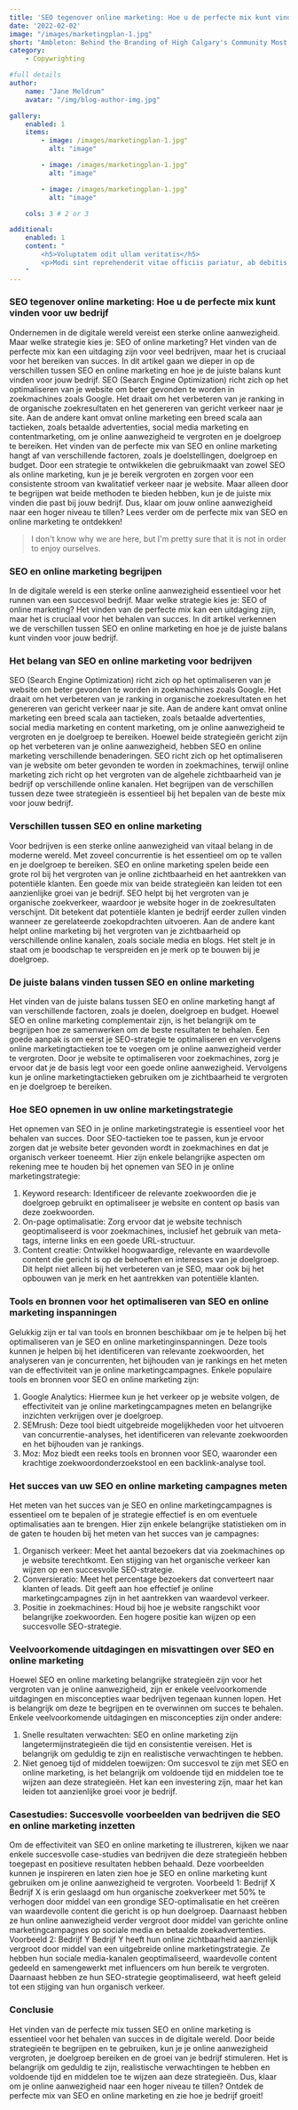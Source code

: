 ```yaml
---
title: 'SEO tegenover online marketing: Hoe u de perfecte mix kunt vinden voor uw bedrijf'
date: '2022-02-02'
image: "/images/marketingplan-1.jpg"
short: "Ambleton: Behind the Branding of High Calgary's Community Most innovative and successful builders and real estate..."
category:
    - Copywrighting

#full details
author:
    name: "Jane Meldrum"
    avatar: "/img/blog-author-img.jpg"

gallery:
    enabled: 1
    items:
        - image: /images/marketingplan-1.jpg"
          alt: "image"

        - image: /images/marketingplan-1.jpg"
          alt: "image"

        - image: /images/marketingplan-1.jpg"
          alt: "image"

    cols: 3 # 2 or 3

additional:
    enabled: 1
    content: "
        <h5>Voluptatem odit ullam veritatis</h5>
        <p>Modi sint reprehenderit vitae officiis pariatur, ab debitis voluptate ea eius assumenda beatae, tempora, dolores deserunt, ipsam ipsum! Quod ipsam consequuntur distinctio velit sed ipsum quisquam, itaque placeat error non animi quam aut similique nulla ab. Quaerat dicta, dolores veritatis magnam quae aut omnis in porro.</p>
    "
---
```



### SEO tegenover online marketing: Hoe u de perfecte mix kunt vinden voor uw bedrijf

Ondernemen in de digitale wereld vereist een sterke online aanwezigheid. Maar welke strategie kies je: SEO of online marketing? Het vinden van de perfecte mix kan een uitdaging zijn voor veel bedrijven, maar het is cruciaal voor het bereiken van succes. In dit artikel gaan we dieper in op de verschillen tussen SEO en online marketing en hoe je de juiste balans kunt vinden voor jouw bedrijf.
SEO (Search Engine Optimization) richt zich op het optimaliseren van je website om beter gevonden te worden in zoekmachines zoals Google. Het draait om het verbeteren van je ranking in de organische zoekresultaten en het genereren van gericht verkeer naar je site. Aan de andere kant omvat online marketing een breed scala aan tactieken, zoals betaalde advertenties, social media marketing en contentmarketing, om je online aanwezigheid te vergroten en je doelgroep te bereiken.
Het vinden van de perfecte mix van SEO en online marketing hangt af van verschillende factoren, zoals je doelstellingen, doelgroep en budget. Door een strategie te ontwikkelen die gebruikmaakt van zowel SEO als online marketing, kun je je bereik vergroten en zorgen voor een consistente stroom van kwalitatief verkeer naar je website. Maar alleen door te begrijpen wat beide methoden te bieden hebben, kun je de juiste mix vinden die past bij jouw bedrijf.
Dus, klaar om jouw online aanwezigheid naar een hoger niveau te tillen? Lees verder om de perfecte mix van SEO en online marketing te ontdekken!


> I don't know why we are here, but I'm pretty sure that it is not in order to enjoy ourselves.

### SEO en online marketing begrijpen

In de digitale wereld is een sterke online aanwezigheid essentieel voor het runnen van een succesvol bedrijf. Maar welke strategie kies je: SEO of online marketing? Het vinden van de perfecte mix kan een uitdaging zijn, maar het is cruciaal voor het behalen van succes. In dit artikel verkennen we de verschillen tussen SEO en online marketing en hoe je de juiste balans kunt vinden voor jouw bedrijf.

### Het belang van SEO en online marketing voor bedrijven

SEO (Search Engine Optimization) richt zich op het optimaliseren van je website om beter gevonden te worden in zoekmachines zoals Google. Het draait om het verbeteren van je ranking in organische zoekresultaten en het genereren van gericht verkeer naar je site. Aan de andere kant omvat online marketing een breed scala aan tactieken, zoals betaalde advertenties, social media marketing en content marketing, om je online aanwezigheid te vergroten en je doelgroep te bereiken.
Hoewel beide strategieën gericht zijn op het verbeteren van je online aanwezigheid, hebben SEO en online marketing verschillende benaderingen. SEO richt zich op het optimaliseren van je website om beter gevonden te worden in zoekmachines, terwijl online marketing zich richt op het vergroten van de algehele zichtbaarheid van je bedrijf op verschillende online kanalen. Het begrijpen van de verschillen tussen deze twee strategieën is essentieel bij het bepalen van de beste mix voor jouw bedrijf.

### Verschillen tussen SEO en online marketing
Voor bedrijven is een sterke online aanwezigheid van vitaal belang in de moderne wereld. Met zoveel concurrentie is het essentieel om op te vallen en je doelgroep te bereiken. SEO en online marketing spelen beide een grote rol bij het vergroten van je online zichtbaarheid en het aantrekken van potentiële klanten. Een goede mix van beide strategieën kan leiden tot een aanzienlijke groei van je bedrijf.
SEO helpt bij het vergroten van je organische zoekverkeer, waardoor je website hoger in de zoekresultaten verschijnt. Dit betekent dat potentiële klanten je bedrijf eerder zullen vinden wanneer ze gerelateerde zoekopdrachten uitvoeren. Aan de andere kant helpt online marketing bij het vergroten van je zichtbaarheid op verschillende online kanalen, zoals sociale media en blogs. Het stelt je in staat om je boodschap te verspreiden en je merk op te bouwen bij je doelgroep.

### De juiste balans vinden tussen SEO en online marketing

Het vinden van de juiste balans tussen SEO en online marketing hangt af van verschillende factoren, zoals je doelen, doelgroep en budget. Hoewel SEO en online marketing complementair zijn, is het belangrijk om te begrijpen hoe ze samenwerken om de beste resultaten te behalen.
Een goede aanpak is om eerst je SEO-strategie te optimaliseren en vervolgens online marketingtactieken toe te voegen om je online aanwezigheid verder te vergroten. Door je website te optimaliseren voor zoekmachines, zorg je ervoor dat je de basis legt voor een goede online aanwezigheid. Vervolgens kun je online marketingtactieken gebruiken om je zichtbaarheid te vergroten en je doelgroep te bereiken.

### Hoe SEO opnemen in uw online marketingstrategie

Het opnemen van SEO in je online marketingstrategie is essentieel voor het behalen van succes. Door SEO-tactieken toe te passen, kun je ervoor zorgen dat je website beter gevonden wordt in zoekmachines en dat je organisch verkeer toeneemt. Hier zijn enkele belangrijke aspecten om rekening mee te houden bij het opnemen van SEO in je online marketingstrategie:
1. Keyword research: Identificeer de relevante zoekwoorden die je doelgroep gebruikt en optimaliseer je website en content op basis van deze zoekwoorden.
2. On-page optimalisatie: Zorg ervoor dat je website technisch geoptimaliseerd is voor zoekmachines, inclusief het gebruik van meta-tags, interne links en een goede URL-structuur.
3. Content creatie: Ontwikkel hoogwaardige, relevante en waardevolle content die gericht is op de behoeften en interesses van je doelgroep. Dit helpt niet alleen bij het verbeteren van je SEO, maar ook bij het opbouwen van je merk en het aantrekken van potentiële klanten.

### Tools en bronnen voor het optimaliseren van SEO en online marketing inspanningen

Gelukkig zijn er tal van tools en bronnen beschikbaar om je te helpen bij het optimaliseren van je SEO en online marketinginspanningen. Deze tools kunnen je helpen bij het identificeren van relevante zoekwoorden, het analyseren van je concurrenten, het bijhouden van je rankings en het meten van de effectiviteit van je online marketingcampagnes.
Enkele populaire tools en bronnen voor SEO en online marketing zijn:
1. Google Analytics: Hiermee kun je het verkeer op je website volgen, de effectiviteit van je online marketingcampagnes meten en belangrijke inzichten verkrijgen over je doelgroep.
2. SEMrush: Deze tool biedt uitgebreide mogelijkheden voor het uitvoeren van concurrentie-analyses, het identificeren van relevante zoekwoorden en het bijhouden van je rankings.
3. Moz: Moz biedt een reeks tools en bronnen voor SEO, waaronder een krachtige zoekwoordonderzoekstool en een backlink-analyse tool.

### Het succes van uw SEO en online marketing campagnes meten

Het meten van het succes van je SEO en online marketingcampagnes is essentieel om te bepalen of je strategie effectief is en om eventuele optimalisaties aan te brengen. Hier zijn enkele belangrijke statistieken om in de gaten te houden bij het meten van het succes van je campagnes:
1. Organisch verkeer: Meet het aantal bezoekers dat via zoekmachines op je website terechtkomt. Een stijging van het organische verkeer kan wijzen op een succesvolle SEO-strategie.
2. Conversieratio: Meet het percentage bezoekers dat converteert naar klanten of leads. Dit geeft aan hoe effectief je online marketingcampagnes zijn in het aantrekken van waardevol verkeer.
3. Positie in zoekmachines: Houd bij hoe je website rangschikt voor belangrijke zoekwoorden. Een hogere positie kan wijzen op een succesvolle SEO-strategie.

### Veelvoorkomende uitdagingen en misvattingen over SEO en online marketing

Hoewel SEO en online marketing belangrijke strategieën zijn voor het vergroten van je online aanwezigheid, zijn er enkele veelvoorkomende uitdagingen en misconcepties waar bedrijven tegenaan kunnen lopen. Het is belangrijk om deze te begrijpen en te overwinnen om succes te behalen.
Enkele veelvoorkomende uitdagingen en misconcepties zijn onder andere:
1. Snelle resultaten verwachten: SEO en online marketing zijn langetermijnstrategieën die tijd en consistentie vereisen. Het is belangrijk om geduldig te zijn en realistische verwachtingen te hebben.
2. Niet genoeg tijd of middelen toewijzen: Om succesvol te zijn met SEO en online marketing, is het belangrijk om voldoende tijd en middelen toe te wijzen aan deze strategieën. Het kan een investering zijn, maar het kan leiden tot aanzienlijke groei voor je bedrijf.

### Casestudies: Succesvolle voorbeelden van bedrijven die SEO en online marketing inzetten

Om de effectiviteit van SEO en online marketing te illustreren, kijken we naar enkele succesvolle case-studies van bedrijven die deze strategieën hebben toegepast en positieve resultaten hebben behaald. Deze voorbeelden kunnen je inspireren en laten zien hoe je SEO en online marketing kunt gebruiken om je online aanwezigheid te vergroten.
Voorbeeld 1: Bedrijf X
Bedrijf X is erin geslaagd om hun organische zoekverkeer met 50% te verhogen door middel van een grondige SEO-optimalisatie en het creëren van waardevolle content die gericht is op hun doelgroep. Daarnaast hebben ze hun online aanwezigheid verder vergroot door middel van gerichte online marketingcampagnes op sociale media en betaalde zoekadvertenties.
Voorbeeld 2: Bedrijf Y
Bedrijf Y heeft hun online zichtbaarheid aanzienlijk vergroot door middel van een uitgebreide online marketingstrategie. Ze hebben hun sociale media-kanalen geoptimaliseerd, waardevolle content gedeeld en samengewerkt met influencers om hun bereik te vergroten. Daarnaast hebben ze hun SEO-strategie geoptimaliseerd, wat heeft geleid tot een stijging van hun organisch verkeer.

### Conclusie

Het vinden van de perfecte mix tussen SEO en online marketing is essentieel voor het behalen van succes in de digitale wereld. Door beide strategieën te begrijpen en te gebruiken, kun je je online aanwezigheid vergroten, je doelgroep bereiken en de groei van je bedrijf stimuleren. Het is belangrijk om geduldig te zijn, realistische verwachtingen te hebben en voldoende tijd en middelen toe te wijzen aan deze strategieën.
Dus, klaar om je online aanwezigheid naar een hoger niveau te tillen? Ontdek de perfecte mix van SEO en online marketing en zie hoe je bedrijf groeit!